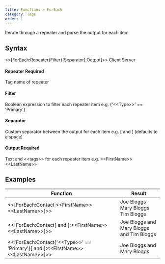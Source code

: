 ```yaml
---
title: Functions > ForEach
category: Tags
order: 1
---
```


Iterate through a repeater and parse the output for each item

## Syntax

&lt;&lt;[ForEach:Repeater{Filter}[Separator]:Output]&gt;&gt; <span class="badge platform">Client</span>&nbsp;<span class="badge platform">Server</span>

#### Repeater <span class="badge platform">Required</span>
Tag name of repeater

#### Filter
Boolean expression to filter each repeater item e.g. {&apos;&lt;&lt;Type&gt;&gt;&apos; == &apos;Primary&apos;}

#### Separator
Custom separator between the output for each item e.g. [ and ] (defaults to a space)

#### Output <span class="badge platform">Required</span>
Text and &lt;&lt;tags&gt;&gt; for each repeater item e.g. &lt;&lt;FirstName&gt;&gt; &lt;&lt;LastName&gt;&gt;

## Examples

|Function|Result|
|---|---|
|&lt;&lt;[ForEach:Contact:&lt;&lt;FirstName&gt;&gt; &lt;&lt;LastName&gt;&gt;]&gt;&gt;|Joe Bloggs Mary Bloggs Tim Bloggs|
|&lt;&lt;[ForEach:Contact[ and ]:&lt;&lt;FirstName&gt;&gt; &lt;&lt;LastName&gt;&gt;]&gt;&gt;|Joe Bloggs and Mary Bloggs and Tim Bloggs|
|&lt;&lt;[ForEach:Contact{&apos;&lt;&lt;Type&gt;&gt;&apos; == &apos;Primary&apos;}[ and ]:&lt;&lt;FirstName&gt;&gt; &lt;&lt;LastName&gt;&gt;]&gt;&gt;|Joe Bloggs and Mary Bloggs|

